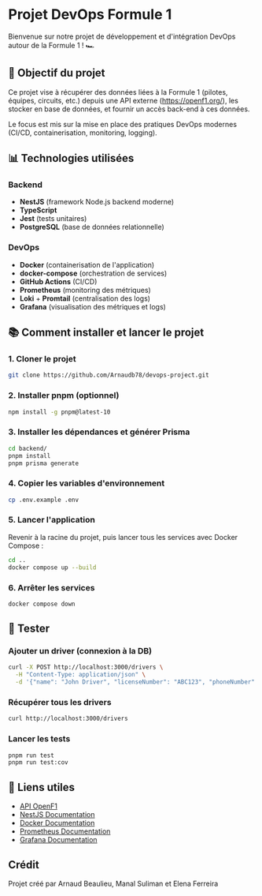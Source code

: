 # Projet DevOps Formule 1

Bienvenue sur notre projet de développement et d'intégration DevOps autour de la Formule 1 ! 🏎️

## 🎯 Objectif du projet

Ce projet vise à récupérer des données liées à la Formule 1 (pilotes, équipes, circuits, etc.) depuis une API externe (https://openf1.org/), les stocker en base de données, et fournir un accès back-end à ces données.

Le focus est mis sur la mise en place des pratiques DevOps modernes (CI/CD, containerisation, monitoring, logging).


## 📊 Technologies utilisées

### Backend
- **NestJS** (framework Node.js backend moderne)
- **TypeScript**
- **Jest** (tests unitaires)
- **PostgreSQL** (base de données relationnelle)

### DevOps
- **Docker** (containerisation de l'application)
- **docker-compose** (orchestration de services)
- **GitHub Actions** (CI/CD)
- **Prometheus** (monitoring des métriques)
- **Loki** + **Promtail** (centralisation des logs)
- **Grafana** (visualisation des métriques et logs)


## 📚 Comment installer et lancer le projet

### 1. Cloner le projet

```bash
git clone https://github.com/Arnaudb78/devops-project.git
```

### 2. Installer pnpm (optionnel)

```bash
npm install -g pnpm@latest-10
```

### 3. Installer les dépendances et générer Prisma  

```bash
cd backend/
pnpm install
pnpm prisma generate
```
### 4. Copier les variables d'environnement

```bash
cp .env.example .env
```

### 5. Lancer l'application

Revenir à la racine du projet, puis lancer tous les services avec Docker Compose :

```bash
cd ..
docker compose up --build
```

### 6. Arrêter les services

```bash
docker compose down
```


## 🧪 Tester

### Ajouter un driver (connexion à la DB)

```bash
curl -X POST http://localhost:3000/drivers \
  -H "Content-Type: application/json" \
  -d '{"name": "John Driver", "licenseNumber": "ABC123", "phoneNumber": "1234567890", "email": "john@example.com"}'
```

### Récupérer tous les drivers

```bash
curl http://localhost:3000/drivers
```

### Lancer les tests

```bash
pnpm run test
pnpm run test:cov
```


## 🔗 Liens utiles
- [API OpenF1](https://openf1.org/)
- [NestJS Documentation](https://docs.nestjs.com/)
- [Docker Documentation](https://docs.docker.com/)
- [Prometheus Documentation](https://prometheus.io/docs/)
- [Grafana Documentation](https://grafana.com/docs/)

## Crédit
Projet créé par Arnaud Beaulieu, Manal Suliman et Elena Ferreira
